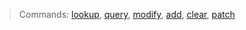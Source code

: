 > Commands: [lookup](#lookup), [query](#query), [modify](#modify), [add](#add), [clear](#clear), [patch](#patch)